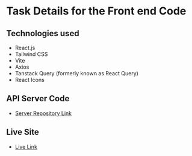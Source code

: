 # Task Details for the Front end Code

## Technologies used

- React.js
- Tailwind CSS
- Vite
- Axios
- Tanstack Query (formerly known as React Query)
- React Icons

## API Server Code

- [Server Repository Link](https://github.com/shahriarmostafiz/tasker-server)

## Live Site 
- [Live Link](https://taskerbyshahriar.vercel.app/)
